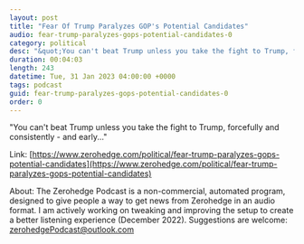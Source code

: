 ```yaml
---
layout: post
title: "Fear Of Trump Paralyzes GOP's Potential Candidates"
audio: fear-trump-paralyzes-gops-potential-candidates-0
category: political
desc: "&quot;You can't beat Trump unless you take the fight to Trump, forcefully and consistently - and early...&quot;"
duration: 00:04:03
length: 243
datetime: Tue, 31 Jan 2023 04:00:00 +0000
tags: podcast
guid: fear-trump-paralyzes-gops-potential-candidates-0
order: 0
---
```

&quot;You can't beat Trump unless you take the fight to Trump, forcefully and consistently - and early...&quot;

Link: [https://www.zerohedge.com/political/fear-trump-paralyzes-gops-potential-candidates](https://www.zerohedge.com/political/fear-trump-paralyzes-gops-potential-candidates)

About: The Zerohedge Podcast is a non-commercial, automated program, designed to give people a way to get news from Zerohedge in an audio format.  I am actively working on tweaking and improving the setup to create a better listening experience (December 2022).  Suggestions are welcome: [zerohedgePodcast@outlook.com](mailto:zerohedgePodcast@outlook.com)
